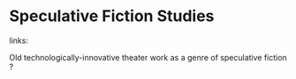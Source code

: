 # Speculative Fiction Studies

links:


Old technologically-innovative theater work as a genre of speculative fiction ?
